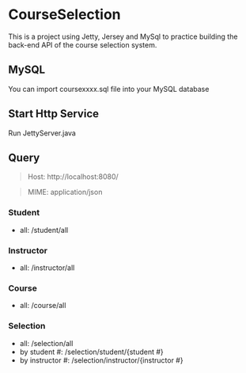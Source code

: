 # CourseSelection #

This is a project using Jetty, Jersey and MySql to practice building the back-end API of the course selection system.

## MySQL 
You can import coursexxxx.sql file into your MySQL database

## Start Http Service
Run JettyServer.java 


## Query
>Host: http://localhost:8080/

>MIME: application/json

### Student

* all: /student/all

### Instructor

* all: /instructor/all

### Course

* all: /course/all

### Selection

* all: /selection/all
* by student #: /selection/student/{student #}
* by instructor #: /selection/instructor/{instructor #}

